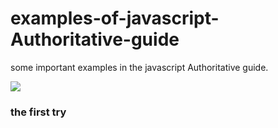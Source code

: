 # examples-of-javascript-Authoritative-guide
some important examples in the javascript Authoritative guide.

![](https://github.com/VincentHyf/examples-of-javascript-Authoritative-guide/blob/master/img/rhinoceros.jpg)

### the first try

